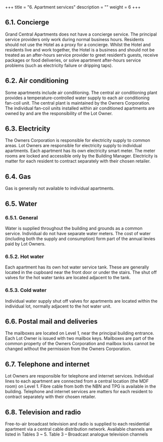 +++
title = "6. Apartment services"
description = ""
weight = 6
+++

## 6.1.	Concierge
Grand Central Apartments does not have a concierge service. The principal service providers only work during normal business hours. 
Residents should not use the Hotel as a proxy for a concierge. Whilst the Hotel and residents live and work together, the Hotel is a business and should not be treated as an after-hours service provider to greet resident’s guests, receive packages or food deliveries, or solve apartment after-hours service problems (such as electricity failure or dripping taps).
## 6.2.	Air conditioning
Some apartments include air conditioning. The central air conditioning plant provides a temperature-controlled water supply to each air conditioning fan-coil unit. The central plant is maintained by the Owners Corporation. 
The individual fan-coil units installed within air conditioned apartments are owned by and are the responsibility of the Lot Owner.
## 6.3.	Electricity
The Owners Corporation is responsible for electricity supply to common areas. Lot Owners are responsible for electricity supply to individual apartments.
Each apartment has its own electricity smart meter. The meter rooms are locked and accessible only by the Building Manager.
Electricity is matter for each resident to contract separately with their chosen retailer.
## 6.4.	Gas
Gas is generally not available to individual apartments.
## 6.5.	Water
### 6.5.1.	General
Water is supplied throughout the building and grounds as a common service. Individual do not have separate water meters. The cost of water (including both the supply and consumption) form part of the annual levies paid by Lot Owners.
### 6.5.2.	Hot water
Each apartment has its own hot water service tank. These are generally located in the cupboard near the front door or under the stairs. The shut off valves for the hot water tanks are located adjacent to the tank.
### 6.5.3.	Cold water
Individual water supply shut off valves for apartments are located within the individual lot, normally adjacent to the hot water unit. 
## 6.6.	Postal mail and deliveries
The mailboxes are located on Level 1, near the principal building entrance.
Each Lot Owner is issued with two mailbox keys.
Mailboxes are part of the common property of the Owners Corporation and mailbox locks cannot be changed without the permission from the Owners Corporation. 
## 6.7.	Telephone and internet
Lot Owners are responsible for telephone and internet services. Individual lines to each apartment are connected from a central location (the MDF room) on Level 1.
Fibre cable from both the NBN and TPG is available in the building. 
Telephone and internet services are matters for each resident to contract separately with their chosen retailer.
 
## 6.8.	Television and radio
Free-to-air broadcast television and radio is supplied to each residential apartment via a central cable distribution network. Available channels are listed in Tables 3 ~ 5.
Table 3 – Broadcast analogue television channels
